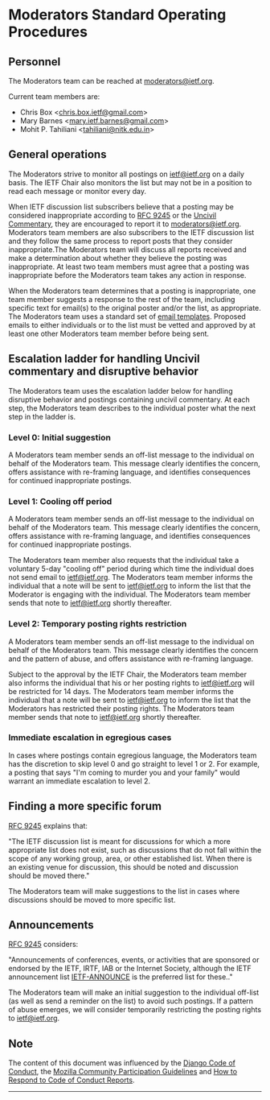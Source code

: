 # Moderators Standard Operating Procedures

## Personnel

The Moderators team can be reached at moderators@ietf.org. 

Current team members are:
* Chris Box <[chris.box.ietf@gmail.com](mailto:chris.box.ietf@gmail.com)>
* Mary Barnes <[mary.ietf.barnes@gmail.com](mailto:mary.ietf.barnes@gmail.com)>
* Mohit P. Tahiliani <[tahiliani@nitk.edu.in](mailto:tahiliani@nitk.edu.in)>

## General operations

The Moderators strive to monitor all postings on ietf@ietf.org on a daily basis. The IETF Chair also monitors the list but may not be in a position to read each message or monitor every day.

When IETF discussion list subscribers believe that a posting may be considered inappropriate according to [RFC 9245] or the [Uncivil Commentary](unprofessional-commentary.md), they are encouraged to report it to moderators@ietf.org. Moderators team members are also subscribers to the IETF discussion list and they follow the same process to report posts that they consider inappropriate.The Moderators team will discuss all reports received and make a determination about whether they believe the posting was inappropriate. At least two team members must agree that a posting was inappropriate before the Moderators team takes any action in response.

When the Moderators team determines that a posting is inappropriate, one team member suggests a response to the rest of the team, including specific text for email(s) to the original poster and/or the list, as appropriate. The Moderators team uses a standard set of [email templates](email-templates). Proposed emails to either individuals or to the list must be vetted and approved by at least one other Moderators team member before being sent.


## Escalation ladder for handling Uncivil commentary and disruptive behavior

The Moderators team uses the escalation ladder below for handling disruptive behavior and postings containing uncivil commentary. At each step, the Moderators team describes to the individual poster what the next step in the ladder is.

### Level 0: Initial suggestion

A Moderators team member sends an off-list message to the individual on behalf of the Moderators team. This message clearly identifies the concern, offers assistance with re-framing language, and identifies consequences for continued inappropriate postings.

### Level 1: Cooling off period

A Moderators team member sends an off-list message to the individual on behalf of the Moderators team. This message clearly identifies the concern, offers assistance with re-framing language, and identifies consequences for continued inappropriate postings. 

The Moderators team member also requests that the individual take a voluntary 5-day "cooling off" period during which time the individual does not send email to ietf@ietf.org. The Moderators team member informs the individual that a note will be sent to ietf@ietf.org to inform the list that the Moderator is engaging with the individual. The Moderators team member sends that note to ietf@ietf.org shortly thereafter.

### Level 2: Temporary posting rights restriction

A Moderators team member sends an off-list message to the individual on behalf of the Moderators team. This message clearly identifies the concern and the pattern of abuse, and offers assistance with re-framing language.

Subject to the approval by the IETF Chair, the Moderators team member also informs the individual that his or her posting rights to ietf@ietf.org will be restricted for 14 days. The Moderators team member informs the individual that a note will be sent to ietf@ietf.org to inform the list that the Moderators has restricted their posting rights. The Moderators team member sends that note to ietf@ietf.org shortly thereafter.

### Immediate escalation in egregious cases

In cases where postings contain egregious language, the Moderators team has the discretion to skip level 0 and go straight to level 1 or 2. For example, a posting that says "I'm coming to murder you and your family" would warrant an immediate escalation to level 2.

## Finding a more specific forum

[RFC 9245] explains that:

"The IETF discussion list is meant for discussions for which a more appropriate list does not exist, such as discussions that do not fall within the scope of any working group, area, or other established list. When there is an existing venue for discussion, this should be noted and discussion should be moved there."

The Moderators team will make suggestions to the list in cases where discussions should be moved to more specific list. 

## Announcements

[RFC 9245] considers:

"Announcements of conferences, events, or activities that are sponsored or endorsed by the IETF, IRTF, IAB or the Internet Society, although the IETF announcement list [IETF-ANNOUNCE] is the preferred list for these.." 

The Moderators team will make an initial suggestion to the individual off-list (as well as send a reminder on the list) to avoid such postings. If a pattern of abuse emerges, we will consider temporarily restricting the posting rights to ietf@ietf.org. 

## Note

The content of this document was influenced by the [Django Code of Conduct], the [Mozilla Community Participation Guidelines] and [How to Respond to Code of Conduct Reports].


---
[RFC 9245]: https://www.rfc-editor.org/rfc/rfc9245.html
[Contributor Covenant]: https://www.contributor-covenant.org/
[Django Code of Conduct]: https://www.djangoproject.com/conduct/
[Mozilla Community Participation Guidelines]: https://www.mozilla.org/en-US/about/governance/policies/participation/
[How to Respond to Code of Conduct Reports]: https://frameshiftconsulting.com/code-of-conduct-book/
[IETF-ANNOUNCE]: https://ietf.org/mailman/listinfo/ietf-announce
